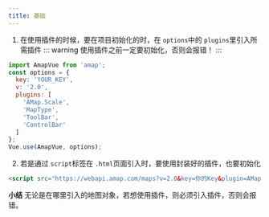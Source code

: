 ```yaml
---
title: 基础
---
```

1. 在使用插件的时候，要在项目初始化的时，在 `options`中的 `plugins`里引入所需插件
::: warning 
使用插件之前一定要初始化，否则会报错！
:::

```javaScript
import AmapVue from 'amap';
const options = {
  key: 'YOUR_KEY',
  v: '2.0',
  plugins: [
    'AMap.Scale',
    'MapType',
    'ToolBar',
    'ControlBar'
  ]
};
Vue.use(AmapVue, options);
```
2. 若是通过 `script`标签在 `.html`页面引入时，要使用封装好的插件，也要初始化
```html
<script src="https://webapi.amap.com/maps?v=2.0&key=你的Key&plugin=AMap.Geocoder,AMap.PlaceSearch,AMap.RoadInfoSearch,AMap.DistrictSearch,AMap.Autocomplete"></script> 
```

**小结**
无论是在哪里引入的地图对象，若想使用插件，则必须引入插件，否则会报错。